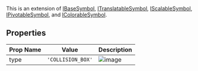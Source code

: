 This is an extension of [IBaseSymbol](/Documentation/Interfaces/IBaseSymbol.md), [ITranslatableSymbol](/Documentation/Interfaces/ITranslatableSymbol.md), [IScalableSymbol](/Documentation/Interfaces/IScalableSymbol.md), [IPivotableSymbol](/Documentation/Interfaces/IPivotableSymbol.md), and [IColorableSymbol](/Documentation/Interfaces/IColorableSymbol.md).

## Properties

| Prop Name | Value | Description |
| --------------------- | ------ | ------------------- |
| type | `'COLLISION_BOX'` | ![image](https://github.com/user-attachments/assets/9d0c196f-3726-4bf0-89e8-cdeb14830e2a) |
